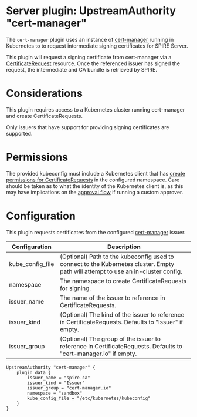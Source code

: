# Server plugin: UpstreamAuthority "cert-manager"

The `cert-manager` plugin uses an instance of
[cert-manager](https://cert-manager.io) running in Kubernetes to to request
intermediate signing certificates for SPIRE Server.

This plugin will request a signing certificate from cert-manager via a
[CertificateRequest](https://cert-manager.io/docs/concepts/certificaterequest/)
resource. Once the referenced issuer has signed the request, the intermediate
and CA bundle is retrieved by SPIRE.

# Considerations

This plugin requires access to a Kubernetes cluster running cert-manager and
create CertificateRequests.

Only issuers that have support for providing signing certificates are supported.

# Permissions

The provided kubeconfig must include a Kubernetes client that has
[create permissions for CertificateRequests](https://cert-manager.io/docs/concepts/certificaterequest/)
in the configured namespace. Care should be taken as to what the identity of the
Kubernetes client is, as this may have implications on the [approval
flow](https://cert-manager.io/docs/concepts/certificaterequest/#userinfo)
if running a custom approver.

# Configuration

This plugin requests certificates from the configured
[cert-manager](https://cert-manager.io/docs/configuration/) issuer.

| Configuration             | Description                                                       |
| ------------------------- | ----------------------------------------------------------------- |
| kube_config_file          | (Optional) Path to the kubeconfig used to connect to the Kubernetes cluster. Empty path will attempt to use an in-cluster config. |
| namespace                 | The namespace to create CertificateRequests for signing.          |
| issuer_name               | The name of the issuer to reference in CertificateRequests.       |
| issuer_kind               | (Optional) The kind of the issuer to reference in CertificateRequests. Defaults to "Issuer" if empty. |
| issuer_group              | (Optional) The group of the issuer to reference in CertificateRequests. Defaults to "cert-manager.io" if empty. |

```hcl
UpstreamAuthority "cert-manager" {
    plugin_data {
        issuer_name = "spire-ca"
        issuer_kind = "Issuer"
        issuer_group = "cert-manager.io"
        namespace = "sandbox"
        kube_config_file = "/etc/kubernetes/kubeconfig"
    }
}
```
